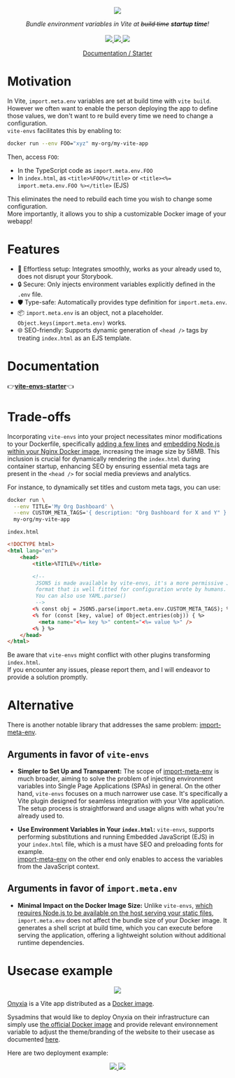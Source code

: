 <p align="center">
    <img src="https://github.com/garronej/vite-envs/assets/6702424/0f290fd7-19ea-41e6-97fb-da3fcc79d848">  
</p>
<p align="center">
    <i>Bundle environment variables in Vite at <strike>build time</strike> <b> startup time</b>!</i>
    <br>
    <br>
    <a href="https://github.com/garronej/vite-envs/actions">
      <img src="https://github.com/garronej/vite-envs/workflows/ci/badge.svg?branch=main">
    </a>
    <a href="https://bundlephobia.com/package/vite-envs">
      <img src="https://img.shields.io/bundlephobia/minzip/vite-envs">
    </a>
    <a href="https://github.com/garronej/vite-envs/blob/main/LICENSE">
      <img src="https://img.shields.io/npm/l/vite-envs">
    </a>
    <p align="center">
      <a href="https://github.com/garronej/vite-envs-starter">Documentation / Starter</a>
    </p>
</p>

# Motivation

In Vite, `import.meta.env` variables are set at build time with `vite build`.  
However we often want to enable the person deploying the app to define those values, we don't want to re build every time we need
to change a configuration.  
`vite-envs` facilitates this by enabling to:

```bash
docker run --env FOO="xyz" my-org/my-vite-app
```

Then, access `FOO`:

-   In the TypeScript code as `import.meta.env.FOO`
-   In `index.html`, as `<title>%FOO%</title>` or `<title><%= import.meta.env.FOO %></title>` (EJS)

This eliminates the need to rebuild each time you wish to change some configuration.  
More importantly, it allows you to ship a customizable Docker image of your webapp!

# Features

-   🔧 Effortless setup: Integrates smoothly, works as your already used to, does not disrupt your Storybook.
-   🔒 Secure: Only injects environment variables explicitly defined in the `.env` file.
-   🛡️ Type-safe: Automatically provides type definition for `import.meta.env`.
-   📦 `import.meta.env` is an object, not a placeholder. `Object.keys(import.meta.env)` works.
-   🌐 SEO-friendly: Supports dynamic generation of `<head />` tags by treating `index.html` as an EJS template.

# Documentation

👉[**vite-envs-starter**](https://github.com/garronej/vite-envs-starter)👈

# Trade-offs

Incorporating `vite-envs` into your project necessitates minor modifications to your Dockerfile, 
specifically [adding a few lines](https://github.com/garronej/vite-envs-starter/blob/3a4f8a4dc1877a631060900db27e5388520d64a5/Dockerfile#L15-L16) 
and [embedding Node.js within your Nginx Docker image](https://github.com/garronej/vite-envs-starter/blob/3a4f8a4dc1877a631060900db27e5388520d64a5/Dockerfile#L11), 
increasing the image size by 58MB. 
This inclusion is crucial for dynamically rendering the `index.html` during container startup, enhancing SEO by ensuring 
essential meta tags are present in the `<head />` for social media previews and analytics.

For instance, to dynamically set titles and custom meta tags, you can use:

```bash
docker run \
  --env TITLE='My Org Dashboard' \
  --env CUSTOM_META_TAGS='{ description: "Org Dashboard for X and Y" }' \
  my-org/my-vite-app
```

`index.html`
```html
<!DOCTYPE html>
<html lang="en">
    <head>
        <title>%TITLE%</title>

        <!-- 
         JSON5 is made available by vite-envs, it's a more permissive JSON 
         format that is well fitted for configuration wrote by humans.
         You can also use YAML.parse()
         -->
        <% const obj = JSON5.parse(import.meta.env.CUSTOM_META_TAGS); %> 
        <% for (const [key, value] of Object.entries(obj)) { %>
          <meta name="<%= key %>" content="<%= value %>" />
        <% } %>
    </head>
</html>
```

Be aware that `vite-envs` might conflict with other plugins transforming `index.html`.  
If you encounter any issues, please report them, and I will endeavor to provide a solution promptly.  

# Alternative

There is another notable library that addresses the same problem: [import-meta-env](https://import-meta-env.org/).

## Arguments in favor of `vite-envs`

-   **Simpler to Set Up and Transparent:** The scope of [import-meta-env](https://import-meta-env.org/) is much broader,
    aiming to solve the problem of injecting environment variables into Single Page Applications (SPAs) in general.
    On the other hand, `vite-envs` focuses on a much narrower use case. It's specifically a Vite plugin designed for seamless
    integration with your Vite application. The setup process is straightforward and usage aligns with what you're already used to.

-   **Use Environment Variables in Your `index.html`:** `vite-envs`, supports performing substitutions and running
    Embedded JavaScript (EJS) in your `index.html` file, which is a must have SEO and preloading fonts for example.  
    [import-meta-env](https://import-meta-env.org/) on the other end only enables to access the variables from the JavaScript context.

## Arguments in favor of `import.meta.env`

-   **Minimal Impact on the Docker Image Size:** Unlike `vite-envs`, [which requires Node.js to be available on the host serving your static files](https://github.com/garronej/vite-envs-starter/blob/c5a93b5322dc2cfdb00768e1ca79c7740f0a9586/Dockerfile#L11),
    `import.meta.env` does not affect the bundle size of your Docker image.
    It generates a shell script at build time, which you can execute before serving the application, offering a lightweight solution without additional runtime dependencies.

# Usecase example

<p align="center">
	<img src="https://user-images.githubusercontent.com/6702424/154810177-3da80638-93c3-4a41-9710-13541b9d8974.png" />
</p>

[Onyxia](https://github.com/InseeFrLab/onyxia) is a Vite app distributed as a [Docker image](https://hub.docker.com/r/inseefrlab/onyxia-web/tags).

Sysadmins that would like to deploy Onyxia on their infrastructure can simply use
[the official Docker image](https://hub.docker.com/r/inseefrlab/onyxia-web/tags) and provide relevant environnement variable to adjust the theme/branding of the website to their usecase as
documented [here](https://docs.onyxia.sh/admin-doc/theme).

Here are two deployment example:

<p align="center">
  <a href="https://datalab.sspcloud.fr">
    <img src="https://user-images.githubusercontent.com/6702424/154809580-b38abbc2-d7be-4fc2-ad7d-b830d88f3a57.png">  
  </a>
  <a href="https://onyxialpha.kub.sspcloud.fr/">
    <img src="https://user-images.githubusercontent.com/6702424/154809578-4aaa5501-e356-484b-8a95-c2a59e287cf9.png">  
  </a>
</p>
</p>
